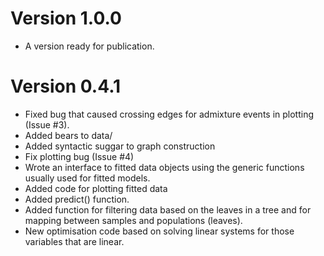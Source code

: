 # Version 1.0.0

 * A version ready for publication.

# Version 0.4.1

 * Fixed bug that caused crossing edges for admixture events in plotting (Issue #3).
 * Added bears to data/
 * Added syntactic suggar to graph construction
 * Fix plotting bug (Issue #4)
 * Wrote an interface to fitted data objects using the generic functions usually used
   for fitted models.
 * Added code for plotting fitted data
 * Added predict() function.
 * Added function for filtering data based on the leaves in a tree and for mapping
   between samples and populations (leaves).
 * New optimisation code based on solving linear systems for those variables that are linear.
 
